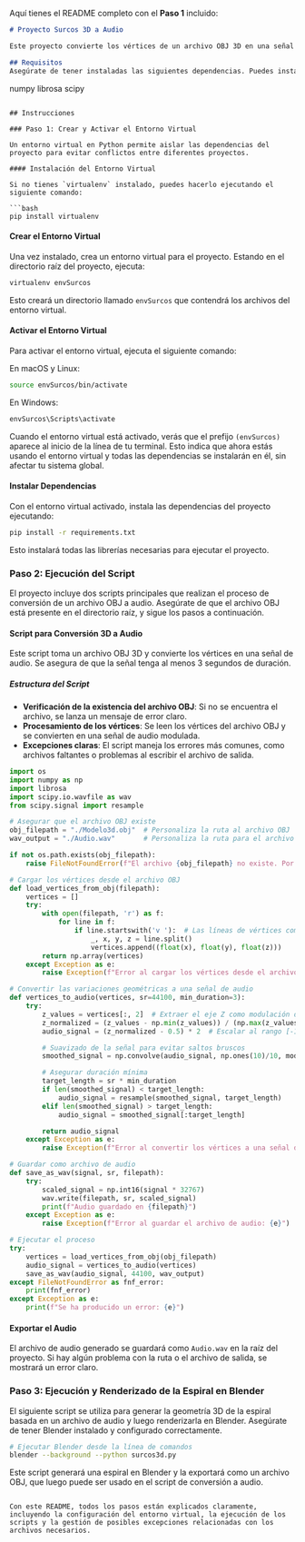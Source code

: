 Aquí tienes el README completo con el **Paso 1** incluido:

```markdown
# Proyecto Surcos 3D a Audio

Este proyecto convierte los vértices de un archivo OBJ 3D en una señal de audio, utilizando las variaciones geométricas para modular la señal. Se asegura que la señal de salida tenga al menos una duración mínima de 3 segundos y permite exportar los resultados en formato `.wav`.

## Requisitos
Asegúrate de tener instaladas las siguientes dependencias. Puedes instalar todas con el archivo `requirements.txt` incluido:

```
numpy
librosa
scipy
```

## Instrucciones

### Paso 1: Crear y Activar el Entorno Virtual

Un entorno virtual en Python permite aislar las dependencias del proyecto para evitar conflictos entre diferentes proyectos.

#### Instalación del Entorno Virtual

Si no tienes `virtualenv` instalado, puedes hacerlo ejecutando el siguiente comando:

```bash
pip install virtualenv
```

#### Crear el Entorno Virtual

Una vez instalado, crea un entorno virtual para el proyecto. Estando en el directorio raíz del proyecto, ejecuta:

```bash
virtualenv envSurcos
```

Esto creará un directorio llamado `envSurcos` que contendrá los archivos del entorno virtual.

#### Activar el Entorno Virtual

Para activar el entorno virtual, ejecuta el siguiente comando:

En macOS y Linux:
```bash
source envSurcos/bin/activate
```

En Windows:
```bash
envSurcos\Scripts\activate
```

Cuando el entorno virtual está activado, verás que el prefijo `(envSurcos)` aparece al inicio de la línea de tu terminal. Esto indica que ahora estás usando el entorno virtual y todas las dependencias se instalarán en él, sin afectar tu sistema global.

#### Instalar Dependencias

Con el entorno virtual activado, instala las dependencias del proyecto ejecutando:

```bash
pip install -r requirements.txt
```

Esto instalará todas las librerías necesarias para ejecutar el proyecto.

### Paso 2: Ejecución del Script

El proyecto incluye dos scripts principales que realizan el proceso de conversión de un archivo OBJ a audio. Asegúrate de que el archivo OBJ está presente en el directorio raíz, y sigue los pasos a continuación.

#### Script para Conversión 3D a Audio

Este script toma un archivo OBJ 3D y convierte los vértices en una señal de audio. Se asegura de que la señal tenga al menos 3 segundos de duración.

##### Estructura del Script

- **Verificación de la existencia del archivo OBJ**: Si no se encuentra el archivo, se lanza un mensaje de error claro.
- **Procesamiento de los vértices**: Se leen los vértices del archivo OBJ y se convierten en una señal de audio modulada.
- **Excepciones claras**: El script maneja los errores más comunes, como archivos faltantes o problemas al escribir el archivo de salida.

```python
import os
import numpy as np
import librosa
import scipy.io.wavfile as wav
from scipy.signal import resample

# Asegurar que el archivo OBJ existe
obj_filepath = "./Modelo3d.obj"  # Personaliza la ruta al archivo OBJ
wav_output = "./Audio.wav"       # Personaliza la ruta para el archivo de audio

if not os.path.exists(obj_filepath):
    raise FileNotFoundError(f"El archivo {obj_filepath} no existe. Por favor, asegúrate de proporcionar la ruta correcta.")

# Cargar los vértices desde el archivo OBJ
def load_vertices_from_obj(filepath):
    vertices = []
    try:
        with open(filepath, 'r') as f:
            for line in f:
                if line.startswith('v '):  # Las líneas de vértices comienzan con 'v'
                    _, x, y, z = line.split()
                    vertices.append((float(x), float(y), float(z)))
        return np.array(vertices)
    except Exception as e:
        raise Exception(f"Error al cargar los vértices desde el archivo OBJ: {e}")

# Convertir las variaciones geométricas a una señal de audio
def vertices_to_audio(vertices, sr=44100, min_duration=3):
    try:
        z_values = vertices[:, 2]  # Extraer el eje Z como modulación de amplitud
        z_normalized = (z_values - np.min(z_values)) / (np.max(z_values) - np.min(z_values))  # Normalizar
        audio_signal = (z_normalized - 0.5) * 2  # Escalar al rango [-1, 1]

        # Suavizado de la señal para evitar saltos bruscos
        smoothed_signal = np.convolve(audio_signal, np.ones(10)/10, mode='same')

        # Asegurar duración mínima
        target_length = sr * min_duration
        if len(smoothed_signal) < target_length:
            audio_signal = resample(smoothed_signal, target_length)
        elif len(smoothed_signal) > target_length:
            audio_signal = smoothed_signal[:target_length]

        return audio_signal
    except Exception as e:
        raise Exception(f"Error al convertir los vértices a una señal de audio: {e}")

# Guardar como archivo de audio
def save_as_wav(signal, sr, filepath):
    try:
        scaled_signal = np.int16(signal * 32767)
        wav.write(filepath, sr, scaled_signal)
        print(f"Audio guardado en {filepath}")
    except Exception as e:
        raise Exception(f"Error al guardar el archivo de audio: {e}")

# Ejecutar el proceso
try:
    vertices = load_vertices_from_obj(obj_filepath)
    audio_signal = vertices_to_audio(vertices)
    save_as_wav(audio_signal, 44100, wav_output)
except FileNotFoundError as fnf_error:
    print(fnf_error)
except Exception as e:
    print(f"Se ha producido un error: {e}")
```

#### Exportar el Audio

El archivo de audio generado se guardará como `Audio.wav` en la raíz del proyecto. Si hay algún problema con la ruta o el archivo de salida, se mostrará un error claro.

### Paso 3: Ejecución y Renderizado de la Espiral en Blender

El siguiente script se utiliza para generar la geometría 3D de la espiral basada en un archivo de audio y luego renderizarla en Blender. Asegúrate de tener Blender instalado y configurado correctamente.

```bash
# Ejecutar Blender desde la línea de comandos
blender --background --python surcos3d.py
```

Este script generará una espiral en Blender y la exportará como un archivo OBJ, que luego puede ser usado en el script de conversión a audio.

```

Con este README, todos los pasos están explicados claramente, incluyendo la configuración del entorno virtual, la ejecución de los scripts y la gestión de posibles excepciones relacionadas con los archivos necesarios.
